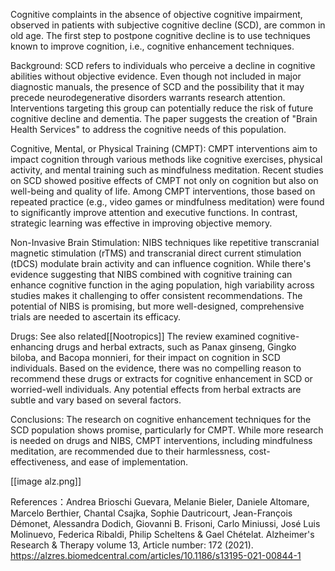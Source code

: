 Cognitive complaints in the absence of objective cognitive impairment, observed in patients with subjective cognitive decline (SCD), are common in old age. The first step to postpone cognitive decline is to use techniques known to improve cognition, i.e., cognitive enhancement techniques.

Background:
SCD refers to individuals who perceive a decline in cognitive abilities without objective evidence. Even though not included in major diagnostic manuals, the presence of SCD and the possibility that it may precede neurodegenerative disorders warrants research attention. Interventions targeting this group can potentially reduce the risk of future cognitive decline and dementia. The paper suggests the creation of "Brain Health Services" to address the cognitive needs of this population.

Cognitive, Mental, or Physical Training (CMPT):
CMPT interventions aim to impact cognition through various methods like cognitive exercises, physical activity, and mental training such as mindfulness meditation. Recent studies on SCD showed positive effects of CMPT not only on cognition but also on well-being and quality of life. Among CMPT interventions, those based on repeated practice (e.g., video games or mindfulness meditation) were found to significantly improve attention and executive functions. In contrast, strategic learning was effective in improving objective memory.

Non-Invasive Brain Stimulation:
NIBS techniques like repetitive transcranial magnetic stimulation (rTMS) and transcranial direct current stimulation (tDCS) modulate brain activity and can influence cognition. While there's evidence suggesting that NIBS combined with cognitive training can enhance cognitive function in the aging population, high variability across studies makes it challenging to offer consistent recommendations. The potential of NIBS is promising, but more well-designed, comprehensive trials are needed to ascertain its efficacy.

Drugs: See also related[[Nootropics]]
The review examined cognitive-enhancing drugs and herbal extracts, such as Panax ginseng, Gingko biloba, and Bacopa monnieri, for their impact on cognition in SCD individuals. Based on the evidence, there was no compelling reason to recommend these drugs or extracts for cognitive enhancement in SCD or worried-well individuals. Any potential effects from herbal extracts are subtle and vary based on several factors.

Conclusions:
The research on cognitive enhancement techniques for the SCD population shows promise, particularly for CMPT. While more research is needed on drugs and NIBS, CMPT interventions, including mindfulness meditation, are recommended due to their harmlessness, cost-effectiveness, and ease of implementation.

[[image alz.png]]

References：Andrea Brioschi Guevara, Melanie Bieler, Daniele Altomare, Marcelo Berthier, Chantal Csajka, Sophie Dautricourt, Jean-François Démonet, Alessandra Dodich, Giovanni B. Frisoni, Carlo Miniussi, José Luis Molinuevo, Federica Ribaldi, Philip Scheltens & Gael Chételat. Alzheimer's Research & Therapy volume 13, Article number: 172 (2021). https://alzres.biomedcentral.com/articles/10.1186/s13195-021-00844-1
